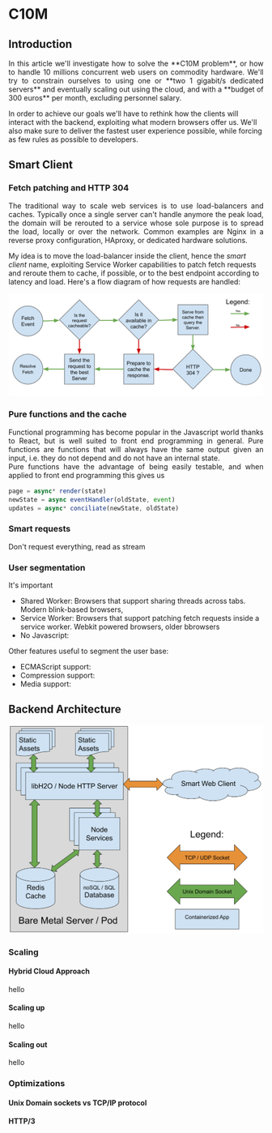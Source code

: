 # C10M
## Introduction
<p align="justify">
In this article we'll investigate how to solve the **C10M problem**, or how to handle 10 millions concurrent web users on commodity hardware. We'll try to constrain ourselves to using one or **two 1 gigabit/s dedicated servers** and eventually scaling out using the cloud, and with a **budget of 300 euros** per month, excluding personnel salary.

In order to achieve our goals we'll have to rethink how the clients will interact with the backend, exploiting what modern browsers offer us. We'll also make sure to deliver the fastest user experience possible, while forcing as few rules as possible to developers.
</p>

## Smart Client
### Fetch patching and HTTP 304
<p align="justify">
The traditional way to scale web services is to use load-balancers and caches. Typically once a single server can't handle anymore the peak load, the domain will be rerouted to a service whose sole purpose is to spread the load, locally or over the network. Common examples are Nginx in a reverse proxy configuration, HAproxy, or dedicated hardware solutions.  

My idea is to move the load-balancer inside the client, hence the *smart client* name, exploiting Service Worker capabilities to patch fetch requests and reroute them to cache, if possible, or to the best endpoint according to latency and load. Here's a flow diagram of how requests are handled:  
 
![Flow diagram of a fetch event](https://raw.githubusercontent.com/alberto-esposito/C10M/master/assets/fetch_flow.svg)
</p> 

### Pure functions and the cache
<p align="justify">
Functional programming has become popular in the Javascript world thanks to React, but is well suited to front end programming in general. Pure functions are functions that will always have the same output given an input, i.e. they do not depend and do not have an internal state.  <br> 
Pure functions have the advantage of being easily testable, and when applied to front end programming this gives us 
</p>

```js
page = async* render(state)
newState = async eventHandler(oldState, event)
updates = async* conciliate(newState, oldState)
```

### Smart requests
Don't request everything, read as stream
### User segmentation

It's important 

 - Shared Worker:  Browsers that support sharing threads across tabs. Modern blink-based browsers, 
 - Service Worker: Browsers that support patching fetch requests inside a service worker.  Webkit powered browsers, older bbrowsers 
 - No Javascript:
 
 Other features useful to segment the user base:
 
 - ECMAScript support:
 - Compression support:
 - Media support:



## Backend Architecture
![Server Layout](https://raw.githubusercontent.com/alberto-esposito/C10M/master/assets/server.svg)
### Scaling
#### Hybrid Cloud Approach
hello
#### Scaling up
hello
#### Scaling out
hello
### Optimizations
#### Unix Domain sockets vs TCP/IP protocol
#### HTTP/3
<!--stackedit_data:
eyJoaXN0b3J5IjpbMTI0MjUyMTY0OSwxNDYxMTk4MzIyLDEzMT
A5OTUxMzgsNTk0MDM5OTI0LDE0OTg5MjE2OTAsLTg0MDc5NTI4
NywxNjIwNzExNDc1LC0xMTg3NDExNjAxLC0zMzk4MzUzMjUsLT
IxMTA5NzAyMSw5MTcwOTgxMjMsLTYxMjEyNTk1LC0yMTE4NTYz
NjE4LC0xMjg1OTA2MDEwLC02MzgyMTY5MjUsLTIwMjMxMzUyMi
wtMTA3NDY1ODM1OSwtNDMwNzEwMDA2LDU5NjkyNDM2XX0=
-->